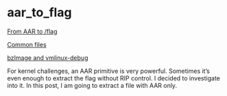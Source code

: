 # aar\_to\_flag

[From AAR to /flag](https://publicki.top/posts/from-aar-to-flag-p1)

[Common files](https://github.com/publicqi/aar_to_flag/tree/master/common_files)

[bzImage and vmlinux-debug](https://drive.google.com/file/d/1HLKbPHt53_9EZQzr8Vx6LF7FVtZRPHJv/view?usp=sharing)

For kernel challenges, an AAR primitive is very powerful. Sometimes it’s even enough to extract the flag without RIP control. I decided to investigate into it. In this post, I am going to extract a file with AAR only.

